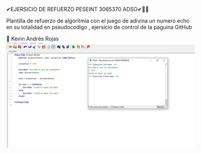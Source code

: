 ✔EJERSICIO DE REFUERZO PESEINT 3065370 ADSO✔🤷‍♀

Plantilla de refuerzo de algoritmia con el juego de adivina un numero echo en su totalidad en pseudocodigo , ejersicio de control de la paguina GitHub

🎸 Kevin Andrès Rojas
![Vista previa del algoritmo](paroimpar.png) 
